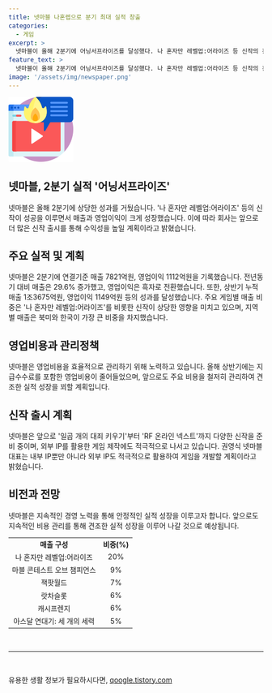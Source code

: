 ```yaml
---
title: 넷마블 나혼렙으로 분기 최대 실적 창출
categories:
  - 게임
excerpt: >
  넷마블이 올해 2분기에 어닝서프라이즈를 달성했다. 나 혼자만 레벨업:어라이즈 등 신작의 흥행이 매출과 이익을 뒷받침했다. 회사는 내년까지 10개의 신작 출시를 통해 수익성을 높일 계획이며, 영업이익은 흑자전환했다. 주요 게임별 매출 비중과 분기 지역별 매출 비중, 장르별 매출 비중 등에 대한 세부 내용도 공개되었다. 또한, 넷마블은 외부 IP를 활용한 게임 제작 및 지속적인 비용 관리를 통해 견조한 실적 성장을 추구할 계획이라고 밝혔다.
feature_text: >
  넷마블이 올해 2분기에 어닝서프라이즈를 달성했다. 나 혼자만 레벨업:어라이즈 등 신작의 흥행이 매출과 이익을 뒷받침했다. 회사는 내년까지 10개의 신작 출시를 통해 수익성을 높일 계획이며, 영업이익은 흑자전환했다. 주요 게임별 매출 비중과 분기 지역별 매출 비중, 장르별 매출 비중 등에 대한 세부 내용도 공개되었다. 또한, 넷마블은 외부 IP를 활용한 게임 제작 및 지속적인 비용 관리를 통해 견조한 실적 성장을 추구할 계획이라고 밝혔다.
image: '/assets/img/newspaper.png'
---
```


<p><img src="/assets/img/news.png" alt="rentncar 속보" /></p>

<h2>넷마블, 2분기 실적 '어닝서프라이즈'</h2>

<p data-ke-size="size16">넷마블은 올해 2분기에 상당한 성과를 거뒀습니다. '나 혼자만 레벨업:어라이즈' 등의 신작이 성공을 이루면서 매출과 영업이익이 크게 성장했습니다. 이에 따라 회사는 앞으로 더 많은 신작 출시를 통해 수익성을 높일 계획이라고 밝혔습니다.</p>

<h2>주요 실적 및 계획</h2>

<p data-ke-size="size16">넷마블은 2분기에 연결기준 매출 7821억원, 영업이익 1112억원을 기록했습니다. 전년동기 대비 매출은 29.6% 증가했고, 영업이익은 흑자로 전환했습니다. 또한, 상반기 누적 매출 1조3675억원, 영업이익 1149억원 등의 성과를 달성했습니다. 주요 게임별 매출 비중은 '나 혼자만 레벨업:어라이즈'를 비롯한 신작이 상당한 영향을 미치고 있으며, 지역별 매출은 북미와 한국이 가장 큰 비중을 차지했습니다.</p>

<h2>영업비용과 관리정책</h2>

<p data-ke-size="size16">넷마블은 영업비용을 효율적으로 관리하기 위해 노력하고 있습니다. 올해 상반기에는 지급수수료를 포함한 영업비용이 줄어들었으며, 앞으로도 주요 비용을 철저히 관리하여 견조한 실적 성장을 꾀할 계획입니다.</p>

<h2>신작 출시 계획</h2>

<p data-ke-size="size16">넷마블은 앞으로 '일곱 개의 대죄 키우기'부터 'RF 온라인 넥스트'까지 다양한 신작을 준비 중이며, 외부 IP를 활용한 게임 제작에도 적극적으로 나서고 있습니다. 권영식 넷마블 대표는 내부 IP뿐만 아니라 외부 IP도 적극적으로 활용하여 게임을 개발할 계획이라고 밝혔습니다.</p>

<h2>비전과 전망</h2>

<p data-ke-size="size16">넷마블은 지속적인 경영 노력을 통해 안정적인 실적 성장을 이루고자 합니다. 앞으로도 지속적인 비용 관리를 통해 견조한 실적 성장을 이루어 나갈 것으로 예상됩니다.</p>

<table>
    <tr>
        <td style="text-align: center; height: 17px;"><b>매출 구성</b></td>
        <td style="text-align: center; height: 17px;"><b>비중(%)</b></td>
    </tr>
    <tr>
        <td style="text-align: center; height: 17px;">나 혼자만 레벨업:어라이즈</td>
        <td style="text-align: center; height: 17px;">20%</td>
    </tr>
    <tr>
        <td style="text-align: center; height: 17px;">마블 콘테스트 오브 챔피언스</td>
        <td style="text-align: center; height: 17px;">9%</td>
    </tr>
    <tr>
        <td style="text-align: center; height: 17px;">잭팟월드</td>
        <td style="text-align: center; height: 17px;">7%</td>
    </tr>
    <tr>
        <td style="text-align: center; height: 17px;">랏차슬롯</td>
        <td style="text-align: center; height: 17px;">6%</td>
    </tr>
    <tr>
        <td style="text-align: center; height: 17px;">캐시프렌지</td>
        <td style="text-align: center; height: 17px;">6%</td>
    </tr>
    <tr>
        <td style="text-align: center; height: 17px;">아스달 연대기: 세 개의 세력</td>
        <td style="text-align: center; height: 17px;">5%</td>
    </tr>
</table>

<p data-ke-size="size16">&nbsp;</p>

<hr>

<p data-ke-size="size16">&nbsp;</p>
유용한 생활 정보가 필요하시다면, <a href="https://qoogle.tistory.com" rel="dofollow">qoogle.tistory.com</a>


